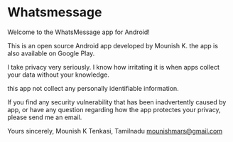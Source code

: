 # Whatsmessage
Welcome to the WhatsMessage app for Android!

This is an open source Android app developed by Mounish K. the app is also available on Google Play.

I take privacy very seriously. I know how irritating it is when apps collect your data without your knowledge.

this app not collect any personally identifiable information.

If you find any security vulnerability that has been inadvertently caused by app, or have any question regarding how the app protectes your privacy, please send me an email.

Yours sincerely,
Mounish K
Tenkasi, Tamilnadu
mounishmars@gmail.com
